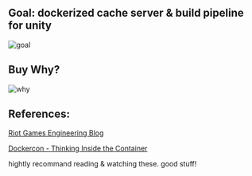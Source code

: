 ## Goal: dockerized cache server & build pipeline for unity
![goal][kool]

## Buy Why?
![why][meme]

[kool]: https://engineering.riotgames.com/sites/default/files/articles/17/platter.png
[meme]: https://engineering.riotgames.com/sites/default/files/deliver-continuously1.png


## References:
[Riot Games Engineering Blog](https://engineering.riotgames.com/news/revisiting-docker-and-jenkins)

[Dockercon - Thinking Inside the Container](https://www.youtube.com/watch?v=YViFZBoKqjg)

hightly recommand reading & watching these. good stuff!
